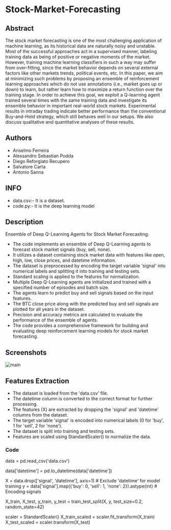 
# Stock-Market-Forecasting




## Abstract

The stock market forecasting is one of the most challenging application of machine learning, as its historical data are naturally noisy and unstable. Most of the successful approaches act in a supervised manner, labeling training data as being of positive or negative moments of the market. However, training machine learning classifiers in such a way may suffer from over-fitting, since the market behavior depends on several external factors like other markets trends, political events, etc. In this paper, we aim at minimizing such problems by proposing an ensemble of reinforcement learning approaches which do not use annotations (i.e., market goes up or down) to learn, but rather learn how to maximize a return function over the training stage. In order to achieve this goal, we exploit a Q-learning agent trained several times with the same training data and investigate its ensemble behavior in important real-world stock markets. Experimental results in intraday trading indicate better performance than the conventional Buy-and-Hold strategy, which still behaves well in our setups. We also discuss qualitative and quantitative analyses of these results.




## Authors

- Anselmo Ferreira 
- Alessandro Sebastian Podda
- Diego Reforgiato Recupero
- Salvatore Carta
- Antonio Sanna

## INFO
- data.csv:-  It is a dataset.
- code.py:- It is the deep learning model







## Description
Ensemble of Deep Q-Learning Agents for Stock Market Forecasting:
- The code implements an ensemble of Deep Q-Learning agents to forecast stock market signals (buy, sell, none).
- It utilizes a dataset containing stock market data with features like open, high, low, close prices, and datetime information.
- The dataset is preprocessed by encoding the target variable 'signal' into numerical labels and splitting it into training and testing sets.
- Standard scaling is applied to the features for normalization.
- Multiple Deep Q-Learning agents are initialized and trained with a specified number of episodes and batch size.
- The agents learn to predict buy and sell signals based on the input features.
- The BTC close price along with the predicted buy and sell signals are plotted for all years in the dataset.
- Precision and accuracy metrics are calculated to evaluate the performance of the ensemble of agents.
- The code provides a comprehensive framework for building and evaluating deep reinforcement learning models for stock market forecasting. 

## Screenshots

![main](https://github.com/Ayush-chanchal/stock-market-forecasting/assets/103252150/e9ce2c30-1609-4978-b100-af783708bafb)


## Features Extraction

- The dataset is loaded from the 'data.csv' file.
- The datetime column is converted to the correct format for further processing.
- The features (X) are extracted by dropping the 'signal' and 'datetime' columns from the dataset.
- The target variable 'signal' is encoded into numerical labels (0 for 'buy', 1 for 'sell', 2 for 'none').
- The dataset is split into training and testing sets.
- Features are scaled using StandardScaler() to normalize the data.

### Code
data = pd.read_csv('data.csv')

data['datetime'] = pd.to_datetime(data['datetime'])

X = data.drop(['signal', 'datetime'], axis=1)  # Exclude 'datetime' for model training
y = data['signal'].map({'buy': 0, 'sell': 1, 'none': 2}).astype(int)  # Encoding signals

X_train, X_test, y_train, y_test = train_test_split(X, y, test_size=0.2, random_state=42)

scaler = StandardScaler()
X_train_scaled = scaler.fit_transform(X_train)
X_test_scaled = scaler.transform(X_test)

